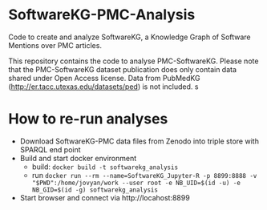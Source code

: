 # SoftwareKG-PMC-Analysis

Code to create and analyze SoftwareKG, a Knowledge Graph of Software Mentions over PMC articles.

This repository contains the code to analyse PMC-SoftwareKG. 
Please note that the PMC-SoftwareKG dataset publication does only contain data shared under Open Access license.
Data from PubMedKG (http://er.tacc.utexas.edu/datasets/ped) is not included.
s
# How to re-run analyses

* Download SoftwareKG-PMC data files from Zenodo into triple store with SPARQL end point
* Build and start docker environment
  * build: `docker build -t softwarekg_analysis`
  * run `docker run --rm --name=SoftwareKG_Jupyter-R -p 8899:8888 -v "$PWD":/home/jovyan/work --user root -e NB_UID=$(id -u) -e NB_GID=$(id -g) softwarekg_analysis`
* Start browser and connect via http://locahost:8899


